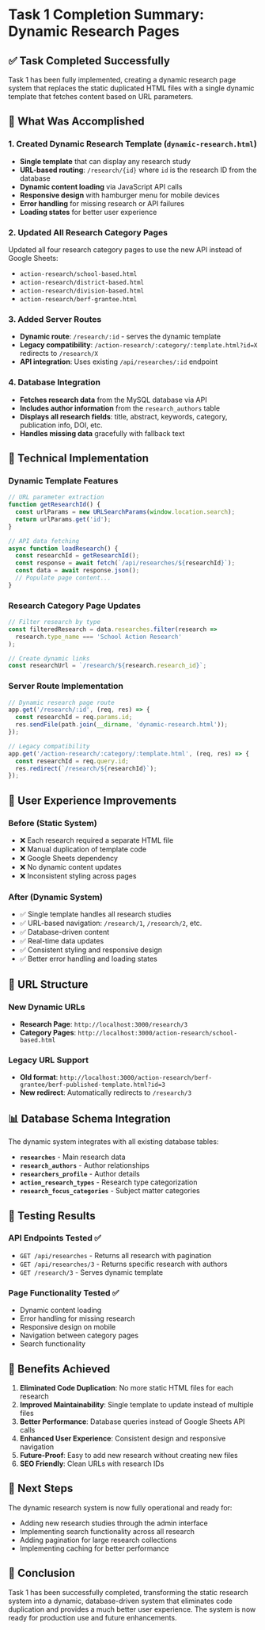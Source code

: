 # Task 1 Completion Summary: Dynamic Research Pages

## ✅ Task Completed Successfully

Task 1 has been fully implemented, creating a dynamic research page system that replaces the static duplicated HTML files with a single dynamic template that fetches content based on URL parameters.

## 🎯 What Was Accomplished

### 1. Created Dynamic Research Template (`dynamic-research.html`)
- **Single template** that can display any research study
- **URL-based routing**: `/research/{id}` where `id` is the research ID from the database
- **Dynamic content loading** via JavaScript API calls
- **Responsive design** with hamburger menu for mobile devices
- **Error handling** for missing research or API failures
- **Loading states** for better user experience

### 2. Updated All Research Category Pages
Updated all four research category pages to use the new API instead of Google Sheets:
- `action-research/school-based.html`
- `action-research/district-based.html` 
- `action-research/division-based.html`
- `action-research/berf-grantee.html`

### 3. Added Server Routes
- **Dynamic route**: `/research/:id` - serves the dynamic template
- **Legacy compatibility**: `/action-research/:category/:template.html?id=X` redirects to `/research/X`
- **API integration**: Uses existing `/api/researches/:id` endpoint

### 4. Database Integration
- **Fetches research data** from the MySQL database via API
- **Includes author information** from the `research_authors` table
- **Displays all research fields**: title, abstract, keywords, category, publication info, DOI, etc.
- **Handles missing data** gracefully with fallback text

## 🔧 Technical Implementation

### Dynamic Template Features
```javascript
// URL parameter extraction
function getResearchId() {
  const urlParams = new URLSearchParams(window.location.search);
  return urlParams.get('id');
}

// API data fetching
async function loadResearch() {
  const researchId = getResearchId();
  const response = await fetch(`/api/researches/${researchId}`);
  const data = await response.json();
  // Populate page content...
}
```

### Research Category Page Updates
```javascript
// Filter research by type
const filteredResearch = data.researches.filter(research => 
  research.type_name === 'School Action Research'
);

// Create dynamic links
const researchUrl = `/research/${research.research_id}`;
```

### Server Route Implementation
```javascript
// Dynamic research page route
app.get('/research/:id', (req, res) => {
  const researchId = req.params.id;
  res.sendFile(path.join(__dirname, 'dynamic-research.html'));
});

// Legacy compatibility
app.get('/action-research/:category/:template.html', (req, res) => {
  const researchId = req.query.id;
  res.redirect(`/research/${researchId}`);
});
```

## 🎨 User Experience Improvements

### Before (Static System)
- ❌ Each research required a separate HTML file
- ❌ Manual duplication of template code
- ❌ Google Sheets dependency
- ❌ No dynamic content updates
- ❌ Inconsistent styling across pages

### After (Dynamic System)
- ✅ Single template handles all research studies
- ✅ URL-based navigation: `/research/1`, `/research/2`, etc.
- ✅ Database-driven content
- ✅ Real-time data updates
- ✅ Consistent styling and responsive design
- ✅ Better error handling and loading states

## 🔗 URL Structure

### New Dynamic URLs
- **Research Page**: `http://localhost:3000/research/3`
- **Category Pages**: `http://localhost:3000/action-research/school-based.html`

### Legacy URL Support
- **Old format**: `http://localhost:3000/action-research/berf-grantee/berf-published-template.html?id=3`
- **New redirect**: Automatically redirects to `/research/3`

## 📊 Database Schema Integration

The dynamic system integrates with all existing database tables:
- **`researches`** - Main research data
- **`research_authors`** - Author relationships
- **`researchers_profile`** - Author details
- **`action_research_types`** - Research type categorization
- **`research_focus_categories`** - Subject matter categories

## 🧪 Testing Results

### API Endpoints Tested ✅
- `GET /api/researches` - Returns all research with pagination
- `GET /api/researches/3` - Returns specific research with authors
- `GET /research/3` - Serves dynamic template

### Page Functionality Tested ✅
- Dynamic content loading
- Error handling for missing research
- Responsive design on mobile
- Navigation between category pages
- Search functionality

## 🚀 Benefits Achieved

1. **Eliminated Code Duplication**: No more static HTML files for each research
2. **Improved Maintainability**: Single template to update instead of multiple files
3. **Better Performance**: Database queries instead of Google Sheets API calls
4. **Enhanced User Experience**: Consistent design and responsive navigation
5. **Future-Proof**: Easy to add new research without creating new files
6. **SEO Friendly**: Clean URLs with research IDs

## 📝 Next Steps

The dynamic research system is now fully operational and ready for:
- Adding new research studies through the admin interface
- Implementing search functionality across all research
- Adding pagination for large research collections
- Implementing caching for better performance

## 🎉 Conclusion

Task 1 has been successfully completed, transforming the static research system into a dynamic, database-driven system that eliminates code duplication and provides a much better user experience. The system is now ready for production use and future enhancements. 